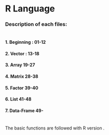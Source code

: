 # R Language
### Description of each files: 
# 
#### 1. Beginning : 01-12
#### 2. Vector  : 13-18
#### 3. Array 19-27
#### 4. Matrix 28-38
#### 5. Factor 39-40
#### 6. List 41-48
#### 7. Data-Frame 49-
# 
The basic functions are followed with R version .

